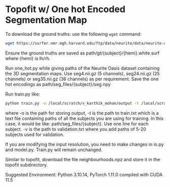 # Topofit w/ One hot Encoded Segmentation Map

To download the ground truths: use the following `wget` command:

```bash
wget https://surfer.nmr.mgh.harvard.edu/ftp/data/neurite/data/neurite-oasis-wm-surfaces.v1.0.tar
```
Ensure the ground truths are saved as path/gt/{subject}/{hemi}.white.surf where {hemi} is lh/rh.

Run one_hot.py while giving paths of the Neurite Oasis dataset containing the 3D segmentation maps. Use seg4.nii.gz (5 channels), seg24.nii.gz (25 channels) or seg35.nii.gz (36 channels) as per requirement.
Save the one hot encodings as path/seg_files/{subject}/seg.npy

Run train.py like:
```bash
python train.py -o /local/scratch/v_karthik_mohan/output -t /local/scratch/v_karthik_mohan/topofit/train.txt -v /local/scratch/v_karthik_mohan/topofit/validation.txt --hemi lh
```
where -o is the path for storing output, -t is the path to train.txt which is a text file containing paths of all the subjects you are using for training. In this case, it would be like: path/seg_files/{subject}.
Use one line for each subject. -v is the path to validation.txt where you add paths of 5-20 subjects used for validation.

If you are modifying the input resolution, you need to make changes in io.py and model.py. Train.py will remain unchanged.

Similar to topofit, download the file neighbourhoods.npz and store it in the topofit subdirectory.


Suggested Environment: Python 3.10.14, PyTorch 1.11.0 compiled with CUDA 11.5
